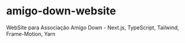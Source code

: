 # amigo-down-website
WebSite para Associação Amigo Down - Next.js, TypeScript, Tailwind, Frame-Motion, Yarn
